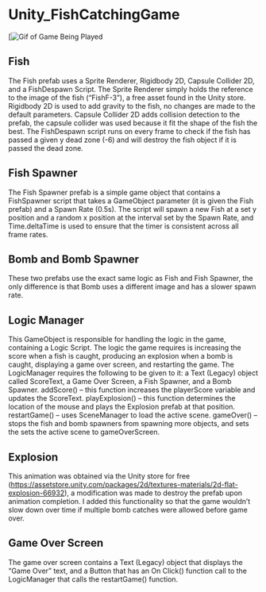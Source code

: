 # Unity_FishCatchingGame
[![Gif of Game Being Played](https://github.com/NikBrennan/Unity_FishCatchingGame/blob/main/UnityFishCatching.gif)
## Fish
The Fish prefab uses a Sprite Renderer, Rigidbody 2D, Capsule Collider 2D, and a FishDespawn Script.
The Sprite Renderer simply holds the reference to the image of the fish (“FishF-3”), a free asset found in the Unity store.
Rigidbody 2D is used to add gravity to the fish, no changes are made to the default parameters.
Capsule Collider 2D adds collision detection to the prefab, the capsule collider was used because it fit the shape of the fish the best.
The FishDespawn script runs on every frame to check if the fish has passed a given y dead zone (-6) and will destroy the fish object if it is passed the dead zone.
## Fish Spawner
The Fish Spawner prefab is a simple game object that contains a FishSpawner script that takes a GameObject parameter (it is given the Fish prefab) and a Spawn Rate (0.5s). The script will spawn a new Fish at a set y position and a random x position at the interval set by the Spawn Rate, and Time.deltaTime is used to ensure that the timer is consistent across all frame rates.  
## Bomb and Bomb Spawner
These two prefabs use the exact same logic as Fish and Fish Spawner, the only difference is that Bomb uses a different image and has a slower spawn rate.
## Logic Manager
This GameObject is responsible for handling the logic in the game, containing a Logic Script. The logic the game requires is increasing the score when a fish is caught, producing an explosion when a bomb is caught, displaying a game over screen, and restarting the game.
The LogicManager requires the following to be given to it: a Text (Legacy) object called ScoreText, a Game Over Screen, a Fish Spawner, and a Bomb Spawner.
addScore() – this function increases the playerScore variable and updates the ScoreText. 
playExplosion() – this function determines the location of the mouse and plays the Explosion prefab at that position.
restartGame() – uses SceneManager to load the active scene.
gameOver() – stops the fish and bomb spawners from spawning more objects, and sets the sets the active scene to gameOverScreen.
## Explosion
This animation was obtained via the Unity store for free (https://assetstore.unity.com/packages/2d/textures-materials/2d-flat-explosion-66932), a modification was made to destroy the prefab upon animation completion. I added this functionality so that the game wouldn’t slow down over time if multiple bomb catches were allowed before game over.
## Game Over Screen
The game over screen contains a Text (Legacy) object that displays the “Game Over” text, and a Button that has an On Click() function call to the LogicManager that calls the restartGame() function.
